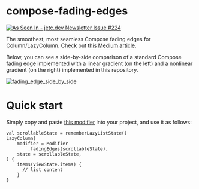 # compose-fading-edges
<a href="https://jetc.dev/issues/224.html"><img src="https://img.shields.io/badge/As_Seen_In-jetc.dev_Newsletter_Issue_%23224-blue?logo=Jetpack+Compose&amp;logoColor=white" alt="As Seen In - jetc.dev Newsletter Issue #224"></a>

The smoothest, most seamless Compose fading edges for Column/LazyColumn. Check out [this Medium article](https://medium.com/@nikonof.m.i/truly-beautiful-fading-edges-in-jetpack-compose-4b6753573d50).

Below, you can see a side-by-side comparison of a standard Compose fading edge implemented with a linear gradient (on the left) and a nonlinear gradient (on the right) implemented in this repository.

![fading_edge_side_by_side](https://github.com/nikonovmi/compose-fading-edges/assets/9309651/87cbacd9-c8b6-4c55-a98e-38cef60dc1d9)

# Quick start
Simply copy and paste [this modifier](https://gist.github.com/nikonovmi/11f983f64a915d29ceaa2dbdc3d6af59) into your project, and use it as follows:

```
val scrollableState = rememberLazyListState()
LazyColumn(
    modifier = Modifier
        .fadingEdges(scrollableState),
    state = scrollableState,
) {
    items(viewState.items) {
      // list content
    }
}
```
